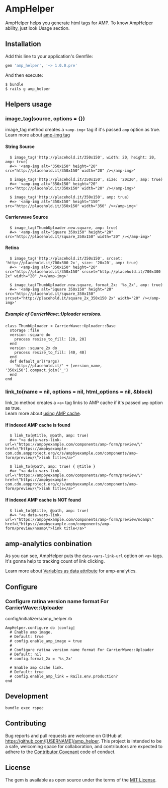 # AmpHelper

AmpHelper helps you generate html tags for AMP.
To know AmpHelper ability, just look Usage section.

## Installation

Add this line to your application's Gemfile:

```ruby
gem 'amp_helper', '~> 1.0.0.pre'
```

And then execute:

    $ bundle
    $ rails g amp_helper

## Helpers usage

### image_tag(source, options = {})

image_tag method creates a `<amp-img>` tag if it's passed `amp` option as true.  
Learn more about [amp-img tag](https://ampbyexample.com/components/amp-img/)

#### String Source

      $ image_tag('http://placehold.it/350x150', width: 20, height: 20, amp: true)
      #=> '<amp-img alt="350x150" height="20" src="http://placehold.it/350x150" width="20" /></amp-img>'

      $ image_tag('http://placehold.it/350x150', size: '20x20', amp: true)
      #=> '<amp-img alt="350x150" height="20" src="http://placehold.it/350x150" width="20" /></amp-img>'

      $ image_tag('http://placehold.it/350x150', amp: true)
      #=> '<amp-img alt="350x150" height="150" src="http://placehold.it/350x150" width="350" /></amp-img>'

#### Carrierwave Source

      $ image_tag(ThumbUploader.new.square, amp: true)
      #=> '<amp-img alt="Square 350x150" height="20" src="http://placehold.it/square_350x150" width="20" /></amp-img>'

#### Retina

      $ image_tag('http://placehold.it/350x150', srcset: 'http://placehold.it/700x300 2x', size: '20x20', amp: true)
      #=> '<amp-img alt="350x150" height="20" src="http://placehold.it/350x150" srcset="http://placehold.it/700x300 2x" width="20" /></amp-img>'

      $ image_tag(ThumbUploader.new.square, format_2x: '%s_2x', amp: true)
      #=> '<amp-img alt="Square 350x150" height="20" src="http://placehold.it/square_350x150" srcset="http://placehold.it/square_2x_350x150 2x" width="20" /></amp-img>'


##### Example of CarrierWave::Uploader versions.

    class ThumbUploader < CarrierWave::Uploader::Base
      storage :file
      version :square do
        process resize_to_fill: [20, 20]
      end
      version :square_2x do
        process resize_to_fill: [40, 40]
      end
      def default_url(*args)
        'http://placehold.it/' + [version_name, '350x150'].compact.join('_')
      end
    end

### link_to(name = nil, options = nil, html_options = nil, &block)

link_to method creates a `<a>` tag links to AMP cache if it's passed `amp` option as true.  
Learn more about [using AMP cache](https://ampbyexample.com/advanced/using_the_google_amp_cache/).

#### If indexed AMP cache is found

      $ link_to(@title, @path, amp: true)
      #=> "<a data-vars-link-url=\"https://ampbyexample.com/components/amp-form/preview/\" href=\"https://ampbyexample-com.cdn.ampproject.org/c/s/ampbyexample.com/components/amp-form/preview/\">link title</a>"

      $ link_to(@path, amp: true) { @title }
      #=> "<a data-vars-link-url=\"https://ampbyexample.com/components/amp-form/preview/\" href=\"https://ampbyexample-com.cdn.ampproject.org/c/s/ampbyexample.com/components/amp-form/preview/\">link title</a>"


#### If indexed AMP cache is **NOT** found

      $ link_to(@title, @path, amp: true)
      #=> "<a data-vars-link-url=\"https://ampbyexample.com/components/amp-form/preview/noamp\" href=\"https://ampbyexample.com/components/amp-form/preview/noamp\">link title</a>"

## amp-analytics conbination

As you can see, AmpHelper puts the `data-vars-link-url` option on `<a>` tags.
It's gonna help to tracking count of link clicking.

Learn more about [Variables as data attribute](https://github.com/ampproject/amphtml/blob/master/extensions/amp-analytics/analytics-vars.md#variables-as-data-attribute) for amp-analytics.

## Configure

### Configure ratina version name format For CarrierWave::Uploader

config/initializers/amp_helper.rb

    AmpHelper.configure do |config|
      # Enable amp image.
      # Default: true
      # config.enable_amp_image = true
      #
      # Configure ratina version name format For CarrierWave::Uploader
      # Default: nil
      # config.format_2x = '%s_2x'

      # Enable amp cache link.
      # Default: true
      # config.enable_amp_link = Rails.env.production?
    end

## Development

    bundle exec rspec

## Contributing

Bug reports and pull requests are welcome on GitHub at https://github.com/[USERNAME]/amp_helper. This project is intended to be a safe, welcoming space for collaboration, and contributors are expected to adhere to the [Contributor Covenant](http://contributor-covenant.org) code of conduct.


## License

The gem is available as open source under the terms of the [MIT License](http://opensource.org/licenses/MIT).
